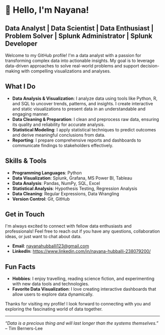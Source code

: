 # 👋 Hello, I'm Nayana!

## Data Analyst | Data Scientist | Data Enthusiast | Problem Solver | Splunk Administrator | Splunk Developer 

Welcome to my GitHub profile! I'm a data analyst with a passion for transforming complex data into actionable insights. My goal is to leverage data-driven approaches to solve real-world problems and support decision-making with compelling visualizations and analyses.

## What I Do

- **Data Analysis & Visualization**: I analyze data using tools like Python, R, and SQL to uncover trends, patterns, and insights. I create interactive and static visualizations to present data in an understandable and engaging manner.
- **Data Cleaning & Preparation**: I clean and preprocess raw data, ensuring its quality and reliability for accurate analysis.
- **Statistical Modeling**: I apply statistical techniques to predict outcomes and derive meaningful conclusions from data.
- **Reporting**: I prepare comprehensive reports and dashboards to communicate findings to stakeholders effectively.

## Skills & Tools

- **Programming Languages**: Python
- **Data Visualization**: Splunk, Grafana, MS Power BI, Tableau
- **Data Analysis**: Pandas, NumPy, SQL, Excel
- **Statistical Analysis**: Hypothesis Testing, Regression Analysis
- **Data Cleaning**: Regular Expressions, Data Wrangling
- **Version Control**: Git, GitHub

## Get in Touch

I'm always excited to connect with fellow data enthusiasts and professionals! Feel free to reach out if you have any questions, collaboration ideas, or just want to chat about data.

- **Email**: nayanahubballi123@gmail.com
- **LinkedIn**: https://www.linkedin.com/in/nayana-hubballi-238079200/ 

## Fun Facts

- **Hobbies**: I enjoy travelling, reading science fiction, and experimenting with new data tools and technologies.
- **Favorite Data Visualization**: I love creating interactive dashboards that allow users to explore data dynamically.

Thanks for visiting my profile! I look forward to connecting with you and exploring the fascinating world of data together.

---

*“Data is a precious thing and will last longer than the systems themselves.”* – Tim Berners-Lee

